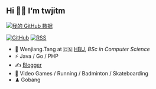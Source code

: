 ## Hi 👏👏 I‘m twjitm

[![我的 GitHub 数据](https://github-readme-stats.vercel.app/api?username=twjitm&show_icons=true&theme=radical&count_private=true)]()

[![GitHub](https://img.shields.io/badge/dynamic/json?logo=github&label=GitHub&labelColor=495867&color=495867&query=%24.data.totalSubs&url=https%3A%2F%2Fapi.spencerwoo.com%2Fsubstats%2F%3Fsource%3Dgithub%26queryKey%3Dhayschan&style=flat-square)](https://github.com/twjitm)
[![RSS](https://img.shields.io/badge/dynamic/json?logo=rss&logoColor=white&label=RSS&labelColor=95B8D1&color=95B8D1&query=%24.data.totalSubs&url=https%3A%2F%2Fapi.spencerwoo.com%2Fsubstats%2F%3Fsource%3Dfeedly%257Cinoreader%257CfeedsPub%26queryKey%3Dhttps://haysc.tech/feed.xml&style=flat-square)](https://haysc.tech/)

- 🍻 Wenjiang.Tang at 🇨🇳 [HBU](https://www.hbu.edu.cn/), _BSc in Computer Science_
- ⚡ Java / Go / PHP
- ✍️ [Blogger](https://blog.csdn.net/baidu_23086307)
- 🏃 Video Games / Running / Badminton / Skateboarding
- ♟ Gobang
